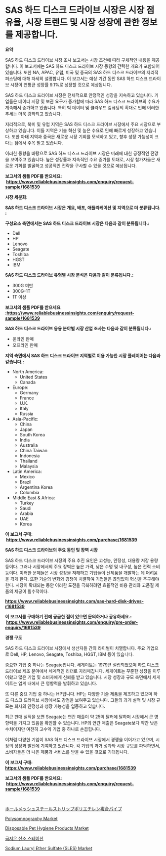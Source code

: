 <p><h1>SAS 하드 디스크 드라이브 시장은 시장 점유율, 시장 트렌드 및 시장 성장에 관한 정보를 제공합니다.</h1></p><p><strong>요약</strong></p>
<p><p>SAS 하드 디스크 드라이브 시장 조사 보고서는 시장 조건에 따라 구체적인 내용을 제공합니다. 이 보고서에는 SAS 하드 디스크 드라이브 시장 동향의 간략한 개요가 포함되어 있습니다. 또한 NA, APAC, 유럽, 미국 및 중국의 SAS 하드 디스크 드라이브의 지리적 퍼스팅에 대해 자세히 설명합니다. 이 보고서는 예상 기간 동안 SAS 하드 디스크 드라이브 시장이 연평균 성장률 9.1%로 성장할 것으로 예상됩니다.</p><p>SAS 하드 디스크 드라이브 시장은 전체적으로 안정적인 성장을 지속하고 있습니다. 기업들은 데이터 저장 및 보관 요구가 증가함에 따라 SAS 하드 디스크 드라이브의 수요가 계속해서 증가하고 있습니다. 특히 빅 데이터 및 클라우드 컴퓨팅의 확대로 인해 이러한 추세는 더욱 강화되고 있습니다.</p><p>지리적으로, 북미 및 유럽 지역은 SAS 하드 디스크 드라이브 시장에서 주요 시장으로 부상하고 있습니다. 이들 지역은 기술 혁신 및 높은 수요로 인해 빠르게 성장하고 있습니다. 또한 아태 지역과 중국은 새로운 시장 기회를 모색하고 있고, 향후 성장 가능성이 크다는 점에서 주목 받고 있습니다.</p><p>이러한 동향을 바탕으로 SAS 하드 디스크 드라이브 시장은 미래에 대한 긍정적인 전망을 보여주고 있습니다. 높은 성장률과 지속적인 수요 증가를 토대로, 시장 참가자들은 새로운 기회를 발굴하고 성공적인 전략을 구사할 수 있을 것으로 예상됩니다.</p></p>
<p><strong>보고서의 샘플 PDF를 받으세요: &nbsp;<a href="https://www.reliablebusinessinsights.com/enquiry/request-sample/1681539">https://www.reliablebusinessinsights.com/enquiry/request-sample/1681539</a></strong></p>
<p><strong>시장 세분화:</strong></p>
<p><strong> SAS 하드 디스크 드라이브 시장은 개요, 배포, 애플리케이션 및 지역으로 더 분류됩니다. :</strong></p>
<p><strong>구성요소 측면에서는 SAS 하드 디스크 드라이브 시장은 다음과 같이 분류됩니다.:</strong></p>
<p><ul><li>Dell</li><li>HP</li><li>Lenovo</li><li>Seagate</li><li>Toshiba</li><li>HGST</li><li>IBM</li></ul></p>
<p><strong> SAS 하드 디스크 드라이브 유형별 시장 분석은 다음과 같이 분류됩니다.:</strong></p>
<p><ul><li>300G 미만</li><li>300G-1T</li><li>1T 이상</li></ul></p>
<p><strong>보고서의 샘플 PDF를 받으세요 :<a href="https://www.reliablebusinessinsights.com/enquiry/request-sample/1681539">https://www.reliablebusinessinsights.com/enquiry/request-sample/1681539</a></strong></p>
<p><strong> SAS 하드 디스크 드라이브 응용 분야별 시장 산업 조사는 다음과 같이 분류됩니다.:</strong></p>
<p><ul><li>온라인 판매</li><li>오프라인 판매</li></ul></p>
<p><strong>지역 측면에서 SAS 하드 디스크 드라이브 지역별로 이용 가능한 시장 플레이어는 다음과 같습니다.:</strong></p>
<p><ul>
    <li>
        North America:
        <ul>
            <li>United States</li>
            <li>Canada</li>
        </ul>
    </li>
    <li>
        Europe:
        <ul>
            <li>Germany</li>
            <li>France</li>
            <li>U.K.</li>
            <li>Italy</li>
            <li>Russia</li>
        </ul>
    </li>
    <li>
        Asia-Pacific:
        <ul>
            <li>China</li>
            <li>Japan</li>
            <li>South Korea</li>
            <li>India</li>
            <li>Australia</li>
            <li>China Taiwan</li>
            <li>Indonesia</li>
            <li>Thailand</li>
            <li>Malaysia</li>
        </ul>
    </li>
    <li>
        Latin America:
        <ul>
            <li>Mexico</li>
            <li>Brazil</li>
            <li>Argentina Korea</li>
            <li>Colombia</li>
        </ul>
    </li>
    <li>
        Middle East & Africa:
        <ul>
            <li>Turkey</li>
            <li>Saudi</li>
            <li>Arabia</li>
            <li>UAE</li>
            <li>Korea</li>
        </ul>
    </li>
    </ul></p>
<p><strong>이 보고서 구매: &nbsp;<a href="https://www.reliablebusinessinsights.com/purchase/1681539">https://www.reliablebusinessinsights.com/purchase/1681539</a></strong></p>
<p><strong>SAS 하드 디스크 드라이브의 주요 동인 및 장벽 시장</strong></p>
<p><p>SAS 하드 디스크 드라이브 시장의 주요 추진 요인은 고성능, 안정성, 대용량 저장 용량 등이다. 그러나 시장에서의 주요 장벽은 높은 가격, 낮은 수명 및 내구성, 높은 전력 소비 등이다. 이러한 문제들은 시장 성장을 저해하고 기업들이 신제품을 개발하는 데 어려움을 겪게 한다. 또한 기술의 변화와 경쟁이 치열하여 기업들은 끊임없이 혁신을 추구해야 한다. 시장이 확대되는 동안 이러한 도전을 극복하려면 효율적인 비용 관리와 고품질 제품의 제공이 필수적이다.</p></p>
<p><strong><a href="https://www.reliablebusinessinsights.com/sas-hard-disk-drives-r1681539">https://www.reliablebusinessinsights.com/sas-hard-disk-drives-r1681539</a></strong></p>
<p><strong>이 보고서를 구매하기 전에 궁금한 점이 있으면 문의하거나 공유하세요.: &nbsp;<a href="https://www.reliablebusinessinsights.com/enquiry/pre-order-enquiry/1681539">https://www.reliablebusinessinsights.com/enquiry/pre-order-enquiry/1681539</a></strong></p>
<p><strong>경쟁 구도</strong></p>
<p><p>SAS 하드 디스크 드라이브 시장에서 생산자들 간의 라이벌이 치열합니다. 주요 기업으로 Dell, HP, Lenovo, Seagate, Toshiba, HGST, IBM 등이 있습니다. </p><p>중요한 기업 중 하나는 Seagate입니다. 세게이트는 1979년 설립되었으며 하드 디스크 드라이브 제조 분야에서 세계적인 리더로 자리매깁니다. 세게이트는 꾸준한 성장을 이루어왔고 많은 기업 및 소비자에게 신뢰를 받고 있습니다. 시장 성장과 규모 측면에서 세게이트는 업계 내에서 큰 영향력을 발휘하고 있습니다. </p><p>또 다른 중요 기업 중 하나는 HP입니다. HP는 다양한 기술 제품을 제조하고 있으며 하드 디스크 드라이브 시장에서도 강점을 보여주고 있습니다. 그들의 과거 실적 및 시장 규모는 회사의 안정성과 성장 가능성을 입증하고 있습니다. </p><p>최근 판매 실적을 보면 Seagate는 연간 매출이 약 25억 달러에 달하며 시장에서 큰 영향력을 가지고 있음을 확인할 수 있습니다. HP의 연간 매출은 Seagate보다 약간 낮은 수치이지만 여전히 고수익 기업 중 하나로 손꼽힙니다. </p><p>이처럼 다양한 기업이 SAS 하드 디스크 드라이브 시장에서 경쟁을 이어가고 있으며, 시장의 성장과 발전에 기여하고 있습니다. 각 기업의 과거 성과와 시장 규모를 파악하면서, 소비자들은 더 나은 제품과 서비스를 받을 수 있을 것으로 기대됩니다.</p></p>
<p><strong>이 보고서 구매: &nbsp; <a href="https://www.reliablebusinessinsights.com/purchase/1681539">https://www.reliablebusinessinsights.com/purchase/1681539</a></strong></p>
<p><strong>보고서의 샘플 PDF를 받으세요: &nbsp;<a href="https://www.reliablebusinessinsights.com/enquiry/request-sample/1681539">https://www.reliablebusinessinsights.com/enquiry/request-sample/1681539</a></strong><strong></strong></p>
<p>&nbsp;</p>
<p><p><a href="https://github.com/AaronVargas43/Market-Research-Report-List-1/blob/main/104520584361.md">ホールメッシュスチールストリップポリエチレン複合パイプ</a></p><p><a href="https://www.linkedin.com/pulse/polysomnography-market-size-reveals-best-marketing-channels-39saf">Polysomnography Market</a></p><p><a href="https://issuu.com/reportprime-2/docs/disposable-pet-hygiene-products-market-size-2030.p">Disposable Pet Hygiene Products Market</a></p><p><a href="https://medium.com/@delaneywill28/%ED%81%AC%EB%9D%BC%EC%9D%B4%EC%98%A4%EC%A0%A0-%EC%82%B0%EC%86%8C-%EC%8A%A4%ED%85%8C%EC%9D%B4%EC%85%98-%EC%8B%9C%EC%9E%A5-%EC%9C%A0%ED%98%95-%EC%9D%91%EC%9A%A9-%EB%B0%8F-%EC%A7%80%EB%A6%AC%EB%B3%84-%EC%A2%85%ED%95%A9-%ED%8F%89%EA%B0%80-92e4043eed82">극저온 산소 스테이션</a></p><p><a href="https://github.com/nathandecarvalho/Market-Research-Report-List-3/blob/main/sodium-lauryl-ether-sulfate-sles-market.md">Sodium Lauryl Ether Sulfate (SLES) Market</a></p></p>